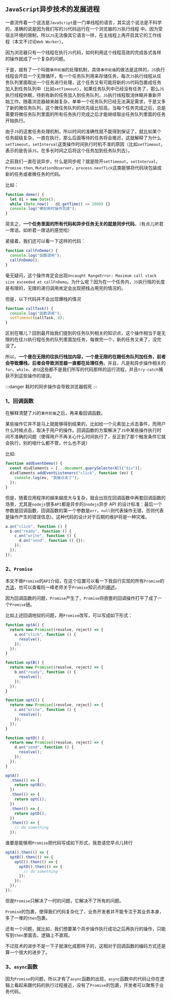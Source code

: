 ## `JavaScript`异步技术的发展进程

一直流传着一个说法是`JavaScript`是一门单线程的语言，其实这个说法是不科学的，准确的说是因为我们写的`JS`代码运行在一个浏览器的`JS`执行线程
中。因为受宿主环境的限制，所以`JS`无法像其它语言一样，在主线程上再开启其它的工作线程（本文不讨论`Web Worker`）。

因为浏览器只有一个线程在执行`JS`代码，如何利用这个线程高效的完成各式各样的操作就成了一个复杂的问题。

于是，就有了一个叫做`事件轮循`的处理机制，具体`事件轮循`的做法是这样的，`JS`执行线程会开启一个无限循环，有一个任务队列用来存储任务，每次`JS`执行线程从任务队列里面取出一个任务进行处理，这个任务又有可能将新的`JS`代码包裹成任务加入到任务队列中（比如`setTimeout`），如果任务队列中已经没有任务了，那么`JS`执行线程休眠，待到有新的任务加入到任务队列，`JS`执行线程取消休眠并重新开始工作。随着浏览器越来越复杂，单单一个任务队列已经无法满足需求，于是又多了新的微任务队列，这个微任务队列的优先级比较高，当每个任务完成之后，总是需要将微任务队列里面的所有任务执行完成之后才能继续取出任务队列里面的任务开始执行。

由于`JS`的这套任务处理机制，所以时间的准确性就不能得到保证了，就比如某个任务超级复杂，一直在执行，那么后面等待的任务将会推迟，这就解释了为什么`setTimeout`，`setInterval`这类操作时间执行时机不准的原因（比如`setTimeout`，表示的是告诉`JS`，在多长时间之后将这个任务加到任务队列去）。

之前我们一直在说异步，什么是同步呢？就是除开`setTimeout`，`setInterval`，`Promise.then`, `MutationObserver`，`process.nextTick`这类能够将代码块包装成新的任务或者微任务的代码。

比如：

```js
function demo() {
  let d1 = new Date();
  while (Date.now() - d1.getTime() <= 2000) {}
  console.log("模拟耗时操作完成");
}
```

简言之，**一个任务里面的所有代码和异步任务无关的就是同步代码**。（有点儿听君一席话，如听君一席话的感觉哈）

紧接着，我们还可以看一下这样的代码：

```js
function callFnDemo() {
  console.log("函数调用");
  callFnDemo();
}
```

毫无疑问，这个操作肯定会出现`Uncaught RangeError: Maximum call stack size exceeded at callFnDemo`。为什么呢？因为在一个任务内，`JS`执行栈的长度是有限的，无限的递归调用肯定会出现把栈占用完的情况的。

但是，以下代码并不会出现爆栈的情况

```js
function callTask() {
  console.log("函数调用");
  setTimeout(callTask, 0);
}
```

区别在哪儿？回到最开始我们提到的任务队列相关的知识点，这个操作相当于是无限的在往`JS`执行程任务的队列里面加任务，每做完一个，新的任务又来了，没完没了。

所以，**一个是在无限的往执行栈加内容，一个是无限的在跟任务队列加任务，前者会导致爆栈，后者会导致浏览器一直都在处理任务**。并且，凡是和异步操作相关的`for`、`while`、`递归`这些都不是我们所写的代码那样的运行流程，并且`try-catch`捕获不到这些操作的错误。

:::danger
耗时的同步操作会导致浏览器假死
:::

### 1、回调函数

在解释清楚了`JS`的`事件轮循`之后，再来看回调函数。

某些操作它并不是马上就能够得到结果的，比如给一个元素加上点击事件，而用户什么时候点击，取决于用户的操作。回调函数的方案解决了`JS`中某些操作执行时间不准确的问题（使得用户不再关心什么时间执行了，反正到了那个触发条件它就会执行，别的咱什么都不管，什么也不说）

比如:

```js
function addEventDemo() {
  const divElements = [...document.querySelectorAll("div")];
  divElements.addEventListeners("click", function (ev) {
    console.log(ev, "我被点击了");
  });
}
```

但是，随着应用程序的越来越庞大与复杂，就会出现在回调函数中再套回调函数的场景，尤其是`nodejs`很多`API`都是异步的(`nodejs`异步 API 的设计标准：最后一个参数是回调函数，回调函数的第一个参数是`err`，`null`则代表操作无错，否则代表是操作产生的错误信息)，这种代码的设计对于后期的维护将是一种灾难。

```js
a.on("click", function () {
  b.on("ready", function () {
    c.on("write", function () {
      d.on("send", function () {});
    });
  });
});
```

### 2、`Promise`

本文不做`Promise`的`API`介绍，在这个位置可以看一下我自行实现的所有`Promise`的[方法](https://sicau-hsuyang.github.io/javascript/write/promise.html)，也可以查看阮一峰老师关于`Promise`知识点的[阐述](https://es6.ruanyifeng.com/#docs/promise)。

因为回调函数的问题，`Promise`产生了，`Promise`将嵌套的回调操作打平了成了一个`Promise`链。

比如上述回调地狱的问题，用`Promise`改写，可以写成如下形式：

```js
function optA() {
  return new Promise((resolve, reject) => {
    a.on("click", function () {
      resolve();
    });
  });
}

function optB() {
  return new Promise((resolve, reject) => {
    b.on("ready", function () {
      resolve();
    });
  });
}

function optC() {
  return new Promise((resolve, reject) => {
    c.on("write", function () {
      resolve();
    });
  });
}

function optD() {
  return new Promise((resolve, reject) => {
    d.on("send", function () {
      resolve();
    });
  });
}

optA()
  .then(() => {
    return optB();
  })
  .then(() => {
    return optC();
  })
  .then(() => {
    return optD();
  })
  .then(() => {
    // do something
  });
```

谁要是能够用`Promise`把代码写成如下形式，我恳请您早点儿转行

```js
optA().then(() => {
  optB().then(() => {
    optC().then(() => {
      optD().then(() => {
        // do something
      });
    });
  });
});
```

但是`Promise`只解决了一时的问题，它解决不了所有的问题。

`Promise`的包裹，使得我们代码复杂化了，业务开发者并不能专注于其业务本身，多了一堆的`then`包裹。

还有一个问题，就比如，我们想要某个异步操作执行成功之后再执行的操作，只能写到`then`里面去，逻辑上不直观。

不过技术的进步不是一下子就演化成那样子的，这相对于回调函数的编码方式还是算一个很大的进步了。

### 3、`async`函数

因为`Promise`的问题，所以才有了`async`函数的出现，`async`函数中的代码让你在逻辑上看起来跟代码的执行过程接近，没有了`Promise`的包裹，开发者可以聚焦于业务代码。
